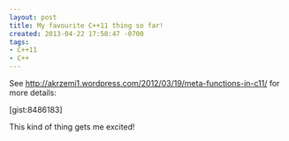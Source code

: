 ```yaml
---
layout: post
title: My favourite C++11 thing so far!
created: 2013-04-22 17:58:47 -0700
tags:
- C++11
- C++
---
```

See http://akrzemi1.wordpress.com/2012/03/19/meta-functions-in-c11/ for more details:

[gist:8486183]

This kind of thing gets me excited!

